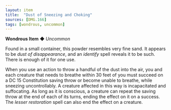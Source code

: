 ```yaml
---
layout: item
title:  "Dust of Sneezing and Choking"
sources: [DMG.166]
tags: [wondrous, uncommon]
---
```


**Wondrous Item** ◆ *Uncommon*

Found in a small container, this powder resembles very fine sand. It appears to be *dust of disappearance*, and an *identify* spell reveals it to be such. There is enough of it for one use.

When you use an action to throw a handful of the dust into the air, you and each creature that needs to breathe within 30 feet of you must succeed on a DC 15 Constitution saving throw or become unable to breathe, while sneezing uncontrollably. A creature affected in this way is incapacitated and suffocating. As long as it is conscious, a creature can repeat the saving throw at the end of each of its turns, ending the effect on it on a success. The *lesser restoration* spell can also end the effect on a creature.